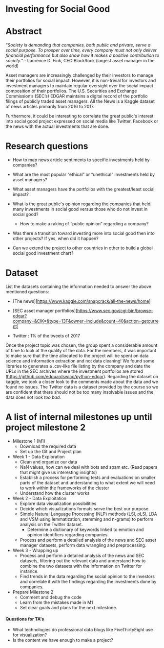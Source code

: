 # Investing for Social Good

# Abstract
*"Society is demanding that companies, both public and private, serve a social purpose. To prosper over time, every company must not only deliver financial performance but also show how it makes a positive contribution to society."* - Laurence D. Fink, CEO BlackRock (largest asset manager in the world)

Asset managers are increasingly challenged by their investors to manage their portfolios for social impact. However, it is non-trivial for investors and investment managers to maintain regular oversight over the social impact composition of their portfolios. The U.S. Securities and Exchange Commission’s (SEC’s) EDGAR maintains a digital record of the portfolio filings of publicly traded asset managers. All the News is a Kaggle dataset of news articles primarily from 2016 to 2017. 

Furthermore, it could be interesting to correlate the great public's interest into social good project expressed on social media like Twitter, Facebook or the news with the actual investments that are done. 

# Research questions
- How to map news article sentiments to specific investments held by companies?

- What are the most popular “ethical” or “unethical” investments held by asset managers?

- What asset managers have the portfolios with the greatest/least social impact?
- What is the great public's opinion regarding the companies that held many investments in social good versus those who do not invest in social good? 
  - How to make a raking of “public opinion” regarding a company? 
- Was there a transition toward investing more into social good then into other projects? If yes, when did it happen? 
- Can we extend the project to other countries in other to build a global social good investment chart? 

# Dataset
List the datasets containing the information needed to answer the above mentioned questions: 

- [The news][https://www.kaggle.com/snapcrack/all-the-news/home]

- [SEC asset manager portfolios][https://www.sec.gov/cgi-bin/browse-edgar?company=&CIK=&type=13F&owner=include&count=40&action=getcurrent]
- Twitter : 1% of the tweets of 2017 

Once the project topic was chosen, the group spent a considerable amount of time to look at the quality of the data. For the members, it was important to make sure that the time allocated to the project will be spent on data science and information extraction and not data cleaning! We found some libraries to generates a .csv-like file listing by the company and date the URLs in the SEC archives where the investment portfolios are stored (https://github.com/edouardswiac/python-edgar). Regarding the dataset on kaggle, we took a closer look to the comments made about the data and we found no issues. The Twitter data is a dataset provided by the course so we are confident that there should not be too many insolvable issues and the data does not look *too bad*. 

# A list of internal milestones up until project milestone 2
- Milestone 1 (M1) 
  - Download the required data
  - Set up the Git and Project plan
- Week 1 - Data Exploration
  - Clean and organize our data
  - NaN values, how can we deal with bots and spam etc. (Read papers that might give us interesting insights)
  - Establish a process for performing tests and evaluations on smaller parts of the dataset and understanding to what extent we will need to work within the frameworks of the cluster
  - Understand how the cluster works
- Week 2 - Data Exploitation
  - Explore data visualization possibilities
  - Decide which visualizations formats serve the best our purpose.
  - Simple Natural Language Processing (NLP) methods (LSI, pLSI, LDA and VSM using lemmatization, stemming and n-grams) to perform analysis on the Twitter dataset.
    - Determine a dictionary of keywords linked to emotion and opinion identifiers regarding companies. 
  - Process and perform a detailed analysis of the news and SEC asset manager datasets, perform data wrangling and preprocessing.
- Week 3 - Wrapping up 
  - Process and perform a detailed analysis of the news and SEC datasets, filtering out the relevant data and understand how to combine the two datasets with the information on Twitter for instance.
  - Find trends in the data regarding the social opinion to the investors and correlate it with the findings regarding the investments done by companies. 
- Prepare Milestone 2 
  - Comment and debug the code
  - Learn from the mistakes made in M1
  - Set clear goals and plans for the next milestone.

#### Questions for TA's

- What technologies do professional data blogs like FiveThirtyEight use for visualization?
- Is the content we have enough to make a project?
